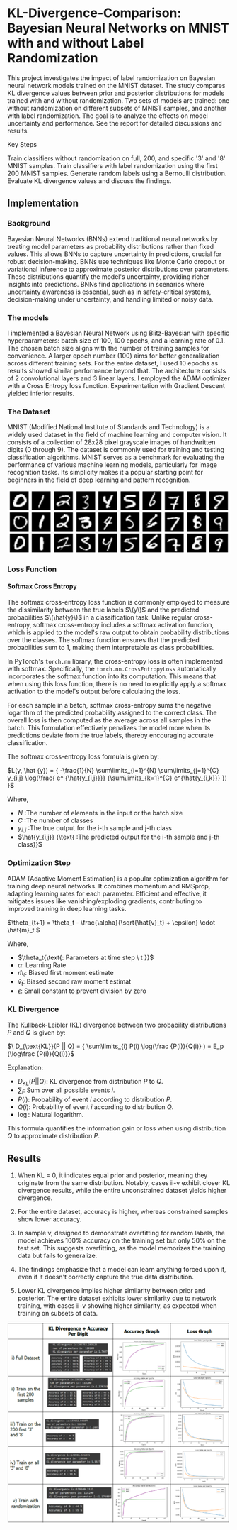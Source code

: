 
# KL-Divergence-Comparison: Bayesian Neural Networks on MNIST with and without Label Randomization

This project investigates the impact of label randomization on Bayesian neural network models trained on the MNIST dataset. The study compares KL divergence values between prior and posterior distributions for models trained with and without randomization. Two sets of models are trained: one without randomization on different subsets of MNIST samples, and another with label randomization. The goal is to analyze the effects on model uncertainty and performance. See the report for detailed discussions and results.

Key Steps

Train classifiers without randomization on full, 200, and specific '3' and '8' MNIST samples.
Train classifiers with label randomization using the first 200 MNIST samples.
Generate random labels using a Bernoulli distribution.
Evaluate KL divergence values and discuss the findings.
## Implementation

### Background
Bayesian Neural Networks (BNNs) extend traditional neural networks by treating model parameters as probability distributions rather than fixed values. This allows BNNs to capture uncertainty in predictions, crucial for robust decision-making. BNNs use techniques like Monte Carlo dropout or variational inference to approximate posterior distributions over parameters. These distributions quantify the model's uncertainty, providing richer insights into predictions. BNNs find applications in scenarios where uncertainty awareness is essential, such as in safety-critical systems, decision-making under uncertainty, and handling limited or noisy data.

### The models

I implemented a Bayesian Neural Network using Blitz-Bayesian with specific hyperparameters: batch size of 100, 100 epochs, and a learning rate of 0.1. The chosen batch size aligns with the number of training samples for convenience. A larger epoch number (100) aims for better generalization across different training sets. For the entire dataset, I used 10 epochs as results showed similar performance beyond that. The architecture consists of 2 convolutional layers and 3 linear layers. I employed the ADAM optimizer with a Cross Entropy loss function. Experimentation with Gradient Descent yielded inferior results.

### The Dataset

MNIST (Modified National Institute of Standards and Technology) is a widely used dataset in the field of machine learning and computer vision. It consists of a collection of 28x28 pixel grayscale images of handwritten digits (0 through 9). The dataset is commonly used for training and testing classification algorithms. MNIST serves as a benchmark for evaluating the performance of various machine learning models, particularly for image recognition tasks. Its simplicity makes it a popular starting point for beginners in the field of deep learning and pattern recognition.

![](images/mnist_data.png)

### Loss Function

#### Softmax Cross Entropy

The softmax cross-entropy loss function is commonly employed to measure the dissimilarity between the true labels $\(y\)$ and the predicted probabilities $\(\hat{y}\)$ in a classification task. Unlike regular cross-entropy, softmax cross-entropy includes a softmax activation function, which is applied to the model's raw output to obtain probability distributions over the classes. The softmax function ensures that the predicted probabilities sum to 1, making them interpretable as class probabilities.

In PyTorch's `torch.nn` library, the cross-entropy loss is often implemented with softmax. Specifically, the `torch.nn.CrossEntropyLoss` automatically incorporates the softmax function into its computation. This means that when using this loss function, there is no need to explicitly apply a softmax activation to the model's output before calculating the loss.

For each sample in a batch, softmax cross-entropy sums the negative logarithm of the predicted probability assigned to the correct class. The overall loss is then computed as the average across all samples in the batch. This formulation effectively penalizes the model more when its predictions deviate from the true labels, thereby encouraging accurate classification.

The softmax cross-entropy loss formula is given by:

$L(y, \hat {y}) = { -\frac{1}{N} \sum\limits_{i=1}^{N} \sum\limits_{j=1}^{C} y_{i,j} \log(\frac{ e^ {\hat{y_{i,j}}}} {\sum\limits_{k=1}^{C} e^{\hat{y_{i,k}}} }) }$

Where,

- $N {\text{ :The number of elements in the input or the batch size}}$
- $C {\text{ :The number of classes}}$
- $y_{i,j} {\text{ :The true output for the i-th sample and j-th class}}$
- $\hat{y_{i,j}} {\text{ :The predicted output for the i-th sample and j-th class}}$

### Optimization Step

ADAM (Adaptive Moment Estimation) is a popular optimization algorithm for training deep neural networks. It combines momentum and RMSprop, adapting learning rates for each parameter. Efficient and effective, it mitigates issues like vanishing/exploding gradients, contributing to improved training in deep learning tasks.

$\theta_{t+1} = \theta_t - \frac{\alpha}{\sqrt{\hat{v}_t} + \epsilon} \cdot \hat{m}_t $

Where,

- $\theta_t{\text{: Parameters at time step \ t \}}$
- $\alpha{\text{: Learning Rate}}$
- $\hat{m}_t{\text{: Biased first moment estimate}}$
- $\hat{v}_t{\text{: Biased second raw moment estimat}}$
- $\epsilon{\text{: Small constant to prevent division by zero}}$


### KL Divergence

The Kullback-Leibler (KL) divergence between two probability distributions $P$ and $Q$ is given by:

$\ D_{\text{KL}}(P || Q) = { \sum\limits_{i} P(i) \log(\frac {P(i)}{Q(i)} ) = E_p (\log\frac {P(i)}{Q(i)}}$


Explanation:
- $D_{\text{KL}}(P || Q)$: KL divergence from distribution $P$ to $Q$.
- $\sum_{i}$: Sum over all possible events $i$.
- $P(i)$: Probability of event $i$ according to distribution $P$.
- $Q(i)$: Probability of event $i$ according to distribution $Q$.
- $\log$: Natural logarithm.

This formula quantifies the information gain or loss when using distribution $Q$ to approximate distribution $P$. 


## Results

1) When KL = 0, it indicates equal prior and posterior, meaning they originate from the same distribution. Notably, cases ii-v exhibit closer KL divergence results, while the entire unconstrained dataset yields higher divergence.

2) For the entire dataset, accuracy is higher, whereas constrained samples show lower accuracy.

3) In sample v, designed to demonstrate overfitting for random labels, the model achieves 100% accuracy on the training set but only 50% on the test set. This suggests overfitting, as the model memorizes the training data but fails to generalize.

4) The findings emphasize that a model can learn anything forced upon it, even if it doesn't correctly capture the true data distribution.

5) Lower KL divergence implies higher similarity between prior and posterior. The entire dataset exhibits lower similarity due to network training, with cases ii-v showing higher similarity, as expected when training on subsets of data.

![](images/results.png)
